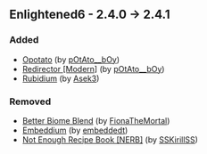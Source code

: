## Enlightened6 - 2.4.0 -> 2.4.1

### Added

  * [Opotato](https://www.curseforge.com/minecraft/mc-mods/opotato) (by [pOtAto__bOy](https://www.curseforge.com/members/pOtAto__bOy/projects))
  * [Redirector [Modern]](https://www.curseforge.com/minecraft/mc-mods/redirectionor) (by [pOtAto__bOy](https://www.curseforge.com/members/pOtAto__bOy/projects))
  * [Rubidium](https://www.curseforge.com/minecraft/mc-mods/rubidium) (by [Asek3](https://www.curseforge.com/members/Asek3/projects))

### Removed

  * [Better Biome Blend](https://www.curseforge.com/minecraft/mc-mods/better-biome-blend) (by [FionaTheMortal](https://www.curseforge.com/members/FionaTheMortal/projects))
  * [Embeddium](https://www.curseforge.com/minecraft/mc-mods/embeddium) (by [embeddedt](https://www.curseforge.com/members/embeddedt/projects))
  * [Not Enough Recipe Book [NERB]](https://www.curseforge.com/minecraft/mc-mods/notenoughrecipebook) (by [SSKirillSS](https://www.curseforge.com/members/SSKirillSS/projects))

